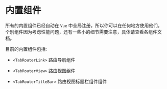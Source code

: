 # 内置组件

所有的内置组件已经自动在 `Vue` 中全局注册，所以你可以在任何地方使用他们，个别组件因为考虑性能问题，还有一些小的细节需要注意，具体请查看各组件文档。

目前的内置组件包括:

* <TabRouterLink open="/component/TabRouterLink">`<TabRouterLink>` 路由导航组件</TabRouterLink>

* <TabRouterLink open="/component/TabRouterView">`<TabRouterView>` 路由视图组件</TabRouterLink>
  
* <TabRouterLink open="/component/TabRouterTitleBar">`<TabRouterTitleBar>` 路由视图标题栏组件组件</TabRouterLink>
